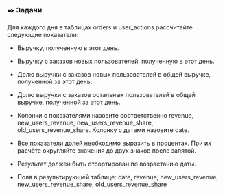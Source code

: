 ### ✒️ Задачи

Для каждого дня в таблицах orders и user_actions рассчитайте следующие показатели:

- Выручку, полученную в этот день.

- Выручку с заказов новых пользователей, полученную в этот день.

- Долю выручки с заказов новых пользователей в общей выручке, полученной за этот день.

- Долю выручки с заказов остальных пользователей в общей выручке, полученной за этот день.

- Колонки с показателями назовите соответственно revenue, new_users_revenue, new_users_revenue_share, old_users_revenue_share. Колонку с датами назовите date. 

- Все показатели долей необходимо выразить в процентах. При их расчёте округляйте значения до двух знаков после запятой.

- Результат должен быть отсортирован по возрастанию даты.

- Поля в результирующей таблице: date, revenue, new_users_revenue, new_users_revenue_share, old_users_revenue_share

